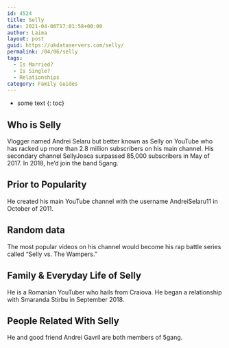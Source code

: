 ```yaml
---
id: 4524
title: Selly
date: 2021-04-06T17:01:58+00:00
author: Laima
layout: post
guid: https://ukdataservers.com/selly/
permalink: /04/06/selly
tags:
  - Is Married?
  - Is Single?
  - Relationships
category: Family Guides
---
```


* some text
{: toc}


## Who is Selly
                  
                  
                  
Vlogger named Andrei Selaru but better known as Selly on YouTube who has racked up more than 2.8 million subscribers on his main channel. His secondary channel SellyJoaca surpassed 85,000 subscribers in May of 2017. In 2018, he&#8217;d join the band 5gang.
                  
              
            
              
            
                
                
                
## Prior to Popularity
                  
                  
                  
He created his main YouTube channel with the username AndreiSelaru11 in October of 2011.
                  
              
            
              
            
                
                
                
## Random data
                  
                  
                  
The most popular videos on his channel would become his rap battle series called &#8220;Selly vs. The Wampers.&#8221;
                  
              
            
              
            
                
                
                
## Family & Everyday Life of Selly
                  
                  
                  
He is a Romanian YouTuber who hails from Craiova. He began a relationship with Smaranda Stirbu in September 2018.
                  
              
            
              
            
                
                
                
## People Related With Selly
                  
                  
                  
He and good friend Andrei Gavril are both members of 5gang.
                  
              
            
              
            
                
              
            
              
              
            
            
              
            
          
          
          